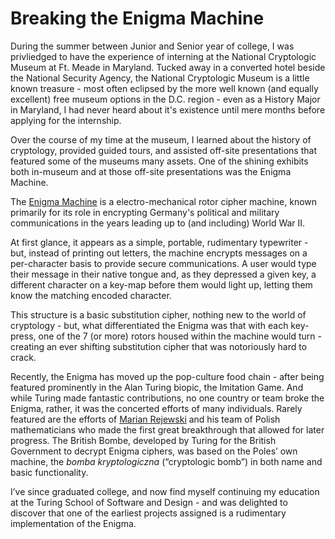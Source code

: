 # Breaking the Enigma Machine

During the summer between Junior and Senior year of college, I was privliedged to have the experience of interning at the National Cryptologic Museum at Ft. Meade in Maryland. Tucked away in a converted hotel beside the National Security Agency, the National Cryptologic Museum is a little known treasure - most often eclipsed by the more well known (and equally excellent) free museum options in the D.C. region - even as a History Major in Maryland, I had never heard about it's existence until mere months before applying for the internship.

Over the course of my time at the museum, I learned about the history of cryptology, provided guided tours, and assisted off-site presentations that featured some of the museums many assets. One of the shining exhibits both in-museum and at those off-site presentations was the Enigma Machine.

The [Enigma Machine](https://en.wikipedia.org/wiki/Enigma_machine#Electrical_pathway) is a electro-mechanical rotor cipher machine, known primarily for its role in encrypting Germany's political and military communications in the years leading up to (and including) World War II. 

At first glance, it appears as a simple, portable, rudimentary typewriter - but, instead of printing out letters, the machine encrypts messages on a per-character basis to provide secure communications. A user would type their message in their native tongue and, as they depressed a given key, a different character on a key-map before them would light up, letting them know the matching encoded character. 

This structure is a basic substitution cipher, nothing new to the world of cryptology - but, what differentiated the Enigma was that with each key-press, one of the 7 (or more) rotors housed within the machine would turn - creating an ever shifting substitution cipher that was notoriously hard to crack.

Recently, the Enigma has moved up the pop-culture food chain - after being featured prominently in the Alan Turing biopic, the Imitation Game. And while Turing made fantastic contributions, no one country or team broke the Enigma, rather, it was the concerted efforts of many individuals. Rarely featured are the efforts of [Marian Rejewski](https://en.wikipedia.org/wiki/Cryptanalysis_of_the_Enigma#Polish_breakthrough) and his team of Polish mathematicians who made the first great breakthrough that allowed for later progress. The British Bombe, developed by Turing for the British Government to decrypt Enigma ciphers, was based on the Poles’ own machine, the _bomba kryptologiczna_ (“cryptologic bomb”) in both name and basic functionality.

I’ve since graduated college, and now find myself continuing my education at the Turing School of Software and Design - and was delighted to discover that one of the earliest projects assigned is a rudimentary implementation of the Enigma.
